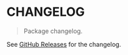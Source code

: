 # CHANGELOG

> Package changelog.

See [GitHub Releases](https://github.com/stdlib-js/stats-base-dists-arcsine-entropy/releases) for the changelog.